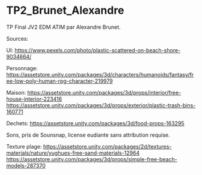 # TP2_Brunet_Alexandre
TP Final JV2 EDM ATIM par Alexandre Brunet. 

Sources:

UI: https://www.pexels.com/photo/plastic-scattered-on-beach-shore-9034664/

Personnage: https://assetstore.unity.com/packages/3d/characters/humanoids/fantasy/free-low-poly-human-rpg-character-219979

Maison:
https://assetstore.unity.com/packages/3d/props/interior/free-house-interior-223416
https://assetstore.unity.com/packages/3d/props/exterior/plastic-trash-bins-160771

Dechets:
https://assetstore.unity.com/packages/3d/food-props-163295

Sons, pris de Sounsnap, license eudiante sans attribution requise.

Texture plage: https://assetstore.unity.com/packages/2d/textures-materials/nature/yughues-free-sand-materials-12964
https://assetstore.unity.com/packages/3d/props/simple-free-beach-models-287370

